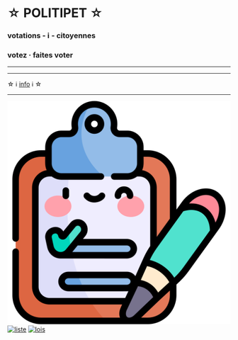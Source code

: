 <div id="header" markdown="1">

☆ POLITIPET ☆
=============

### votations - ℹ️ - citoyennes

### votez · faites voter

</div>

-----

<div id="contents"></div>
<script src="main.js"></script>

-----

☆ ℹ️  [info](info.md) ℹ️  ☆

-----

<div id="footer" markdown="1">

[![sondage](favicon.ico)](poll/)
[![liste][logo an]][most voted]
[![lois][logo lois]](commission/lois.md)

</div>


[logo an]: https://www.assemblee-nationale.fr/assets/images/logo_an_square.png
[logo lois]: https://www.assemblee-nationale.fr/var/ezflow_site/storage/images/3/8/8/9/4589883-1-fre-FR/PICTO_AFF_LOIS_300x300.png
[most voted]: https://petitions.assemblee-nationale.fr/initiatives?order=most_voted
